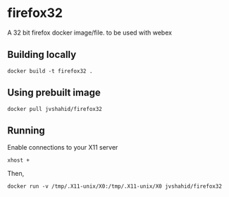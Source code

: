 # firefox32

A 32 bit firefox docker image/file. to be used with webex

## Building locally

`docker build -t firefox32 .`

## Using prebuilt image

`docker pull jvshahid/firefox32`

## Running

Enable connections to your X11 server

`xhost +`

Then,

`docker run -v /tmp/.X11-unix/X0:/tmp/.X11-unix/X0 jvshahid/firefox32`

